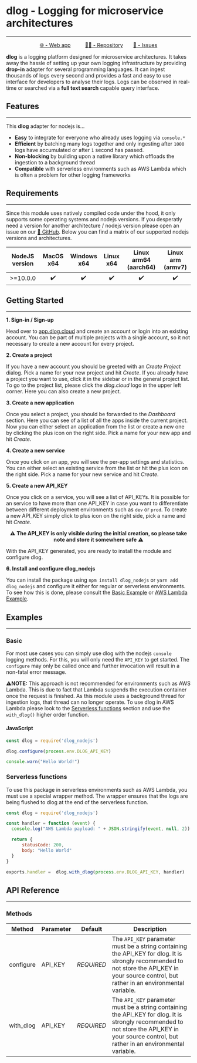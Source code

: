 # dlog - Logging for microservice architectures

_________________

<div align="center">

[🌐 - Web app](https://app.dlog.cloud)
&nbsp;&nbsp;&nbsp;&nbsp;&nbsp;&nbsp;&nbsp;&nbsp;
[🐱‍💻 - Repository](https://github.com/lennartvrg/dlog)
&nbsp;&nbsp;&nbsp;&nbsp;&nbsp;
[📝 - Issues](https://github.com/lennartvrg/dlog/issues)
</div>


**dlog** is a logging platform designed for microservice architectures. It takes away the hassle of setting up your own
logging infrastructure by providing **drop-in** adapter for several programming languages. It can ingest thousands of
logs every second and provides a fast and easy to use interface for developers to analyse their logs. Logs
can be observed in real-time or searched via a **full text search** capable query interface.


## Features

_________________

This **dlog** adapter for nodejs is...

- **Easy** to integrate for everyone who already uses logging via `console.*`
- **Efficient** by batching many logs together and only ingesting after `1000` logs have accumulated or after `1` second
  has passed.
- **Non-blocking** by building upon a native library which offloads the ingestion to a background thread
- **Compatible** with serverless environments such as AWS Lambda which is often a problem for other logging frameworks


## Requirements
_________________

Since this module uses natively compiled code under the hood, it only supports some operating systems and nodejs versions.
If you desperatly need a version for another architecture / nodejs version please open an issue on our
[📝 GitHub](https://github.com/lennartvrg/dlog/issues). Below you can find a matrix of our supported nodejs versions and
architectures.


| NodeJS version | MacOS x64 | Windows x64 | Linux x64 | Linux arm64 (aarch64) | Linux arm (armv7) |
|:--------------:|:---------:|:-----------:|:---------:|:---------------------:|:-----------------:|
|    >=10.0.0    |     ✔️     |      ✔️      |     ✔️     |           ✔️           |         ✔️         |


## Getting Started

_________________

**1. Sign-in / Sign-up**

Head over to [app.dlog.cloud](https://app.dlog.cloud) and create an account or login into an existing account.
You can be part of multiple projects with a single account, so it not necessary to create a new account for every project.

**2. Create a project**

If you have a new account you should be greeted with an *Create Project* dialog. Pick a name for your new project and hit
*Create*. If you already have a project you want to use, click it in the sidebar or in the general project list. To go
to the project list, please click the *dlog.cloud* logo in the upper left corner. Here you can also create a new project.

**3. Create a new application**

Once you select a project, you should be forwarded to the *Dashboard* section. Here you can see of a list of all the apps
inside the current project. Now you can either select an application from the list or create a new one by clicking the
plus icon on the right side. Pick a name for your new app and hit *Create*.

**4. Create a new service**

Once you click on an app, you will see the per-app settings and statistics. You can either select an existing service
from the list or hit the plus icon on the right side. Pick a name for your new service and hit *Create*.

**5. Create a new API_KEY**

Once you click on a service, you will see a list of API_KEYs. It is possible for an service to have more than one API_KEY
in case you want to differentiate between different deployment environments such as `dev` or `prod`. To create a new
API_KEY simply click to plus icon on the right side, pick a name and hit *Create*.

<div align="center">

⚠️ **The API_KEY is only visible during the initial creation, so please take note and store it somewhere safe** ⚠️

</div>

With the API_KEY generated, you are ready to install the module and configure dlog.

**6. Install and configure dlog_nodejs**

You can install the package using `npm install dlog_nodejs` or `yarn add dlog_nodejs` and configure it either for regular or serverless environments.
To see how this is done, please consult the [Basic Example](#basic) or [AWS Lambda Example](#serverless-functions).


## Examples
_________________


### Basic

For most use cases you can simply use dlog with the nodejs `console` logging methods. For this, you will only need the `API_KEY`
to get started. The `configure` may only be called once and further invocation will result in a non-fatal error message.

⚠️**NOTE:** This approach is not recommended for environments such as AWS Lambda. This is due to fact that Lambda
suspends the execution container once the request is finished. As this module uses a background thread for ingestion logs,
that thread can no longer operate. To use dlog in AWS Lambda please look to the [Serverless functions](#serverless-functions)
section and use the `with_dlog()` higher order function.

#### JavaScript

```javascript
const dlog = require('dlog_nodejs')

dlog.configure(process.env.DLOG_API_KEY)

console.warn("Hello World!")
```


### Serverless functions

To use this package in serverless environments such as AWS Lambda, you must use a special wrapper method. The wrapper
ensures that the logs are being flushed to dlog at the end of the serverless function.


```javascript
const dlog = require('dlog_nodejs')

const handler = function (event) {
  console.log("AWS Lambda payload: " + JSON.stringify(event, null, 2))

  return {
      statusCode: 200,
      body: "Hello World"
  }
}

exports.handler =  dlog.with_dlog(process.env.DLOG_API_KEY, handler)
```

## API Reference

_________________


### Methods

| Method    | Parameter | Default    | Description                                                                                                                                                                                    |
|-----------|-----------|------------|------------------------------------------------------------------------------------------------------------------------------------------------------------------------------------------------|
| configure | API_KEY   | *REQUIRED* | The `API_KEY` parameter must be a string containing the API_KEY for dlog. It is strongly recommended to not store the API_KEY in your source control, but rather in an environmental variable. |
| with_dlog | API_KEY   | *REQUIRED* | The `API_KEY` parameter must be a string containing the API_KEY for dlog. It is strongly recommended to not store the API_KEY in your source control, but rather in an environmental variable. |


